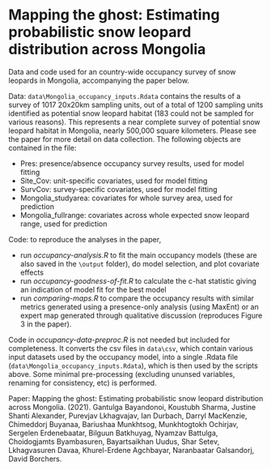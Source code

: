 # Mapping the ghost: Estimating probabilistic snow leopard distribution across Mongolia

Data and code used for an country-wide occupancy survey of snow leopards in Mongolia, accompanying the paper below. 

Data: `data\Mongolia_occupancy_inputs.Rdata` contains the results of a survey of 1017 20x20km sampling units, out of a total of 1200 sampling units identified as potential snow leopard habitat (183 could not be sampled for various reasons). This represents a near complete survey of potential snow leopard habitat in Mongolia, nearly 500,000 square kilometers. Please see the paper for more detail on data collection. The following objects are contained in the file:

- Pres: presence/absence occupancy survey results, used for model fitting
- Site_Cov: unit-specific covariates, used for model fitting
- SurvCov: survey-specific covariates, used for model fitting
- Mongolia_studyarea: covariates for whole survey area, used for prediction
- Mongolia_fullrange: covariates across whole expected snow leopard range, used for prediction

Code: to reproduce the analyses in the paper, 

- run *occupancy-analysis.R* to fit the main occupancy models (these are also saved in the `\output` folder), do model selection, and plot covariate effects
- run *occupancy-goodness-of-fit.R* to calculate the c-hat statistic giving an indication of model fit for the best model
- run *comparing-maps.R* to compare the occupancy results with similar metrics generated using a presence-only analysis (using MaxEnt) or an expert map generated through qualitative discussion (reproduces Figure 3 in the paper).

Code in *occupancy-data-preproc.R* is not needed but included for completeness. It converts the csv files in `data\csv`, which contain various input datasets used by the occupancy model, into a single .Rdata file (`data\Mongolia_occupancy_inputs.Rdata`), which is then used by the scripts above. Some minimal pre-processing (excluding ununsed variables, renaming for consistency, etc) is performed. 

Paper: Mapping the ghost: Estimating probabilistic snow leopard distribution across Mongolia. (2021). Gantulga Bayandonoi, Koustubh Sharma, Justine Shanti Alexander, Purevjav Lkhagvajav, Ian Durbach, Darryl MacKenzie, Chimeddorj Buyanaa, Bariushaa Munkhtsog, Munkhtogtokh Ochirjav, Sergelen Erdenebaatar, Bilguun Batkhuyag, Nyamzav Battulga, Choidogjamts Byambasuren, Bayartsaikhan Uudus, Shar Setev, Lkhagvasuren Davaa, Khurel-Erdene Agchbayar, Naranbaatar Galsandorj, David Borchers.

